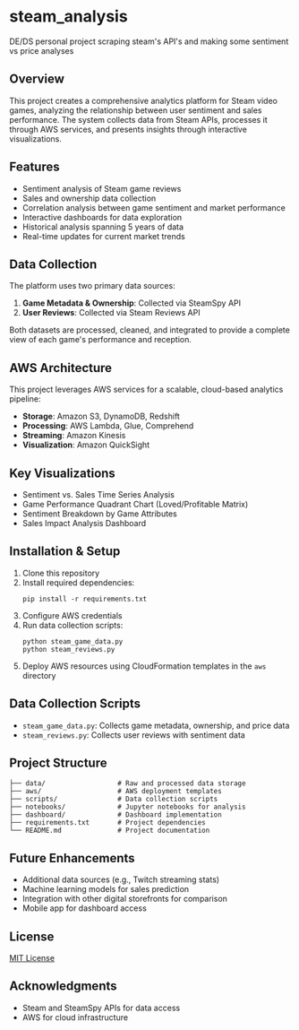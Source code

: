 # steam_analysis
DE/DS personal project scraping steam's API's and making some sentiment vs price analyses


## Overview
This project creates a comprehensive analytics platform for Steam video games, analyzing the relationship between user sentiment and sales performance. The system collects data from Steam APIs, processes it through AWS services, and presents insights through interactive visualizations.

## Features
- Sentiment analysis of Steam game reviews
- Sales and ownership data collection
- Correlation analysis between game sentiment and market performance
- Interactive dashboards for data exploration
- Historical analysis spanning 5 years of data
- Real-time updates for current market trends

## Data Collection
The platform uses two primary data sources:
1. **Game Metadata & Ownership**: Collected via SteamSpy API
2. **User Reviews**: Collected via Steam Reviews API

Both datasets are processed, cleaned, and integrated to provide a complete view of each game's performance and reception.

## AWS Architecture
This project leverages AWS services for a scalable, cloud-based analytics pipeline:

- **Storage**: Amazon S3, DynamoDB, Redshift
- **Processing**: AWS Lambda, Glue, Comprehend
- **Streaming**: Amazon Kinesis
- **Visualization**: Amazon QuickSight

## Key Visualizations
- Sentiment vs. Sales Time Series Analysis
- Game Performance Quadrant Chart (Loved/Profitable Matrix)
- Sentiment Breakdown by Game Attributes
- Sales Impact Analysis Dashboard

## Installation & Setup
1. Clone this repository
2. Install required dependencies:
   ```
   pip install -r requirements.txt
   ```
3. Configure AWS credentials
4. Run data collection scripts:
   ```
   python steam_game_data.py
   python steam_reviews.py
   ```
5. Deploy AWS resources using CloudFormation templates in the `aws` directory

## Data Collection Scripts
- `steam_game_data.py`: Collects game metadata, ownership, and price data
- `steam_reviews.py`: Collects user reviews with sentiment data

## Project Structure
```
├── data/                  # Raw and processed data storage
├── aws/                   # AWS deployment templates
├── scripts/               # Data collection scripts
├── notebooks/             # Jupyter notebooks for analysis
├── dashboard/             # Dashboard implementation
├── requirements.txt       # Project dependencies
└── README.md              # Project documentation
```

## Future Enhancements
- Additional data sources (e.g., Twitch streaming stats)
- Machine learning models for sales prediction
- Integration with other digital storefronts for comparison
- Mobile app for dashboard access

## License
[MIT License](LICENSE)

## Acknowledgments
- Steam and SteamSpy APIs for data access
- AWS for cloud infrastructure
